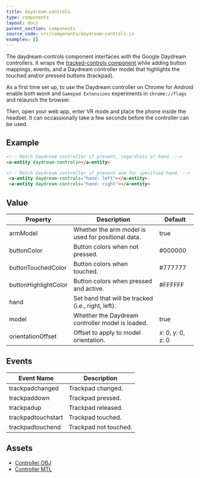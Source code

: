 ```yaml
---
title: daydream-controls
type: components
layout: docs
parent_section: components
source_code: src/components/daydream-controls.js
examples: []
---
```


[trackedcontrols]: ./tracked-controls.md

The daydream-controls component interfaces with the Google Daydream controllers.
It wraps the [tracked-controls component][trackedcontrols] while adding button
mappings, events, and a Daydream controller model that highlights the touched
and/or pressed buttons (trackpad).

As a first time set up, to use the Daydream controller on Chrome for Android
enable both `WebVR` and `Gamepad Extensions` experiments in `chrome://flags`
and relaunch the browser.

Then, open your web app, enter VR mode and place the phone inside the headset.
It can occassionally take a few seconds before the controller can be used.

## Example

```html
<!-- Match Daydream controller if present, regardless of hand. -->
<a-entity daydream-controls></a-entity>
```

```html
<!-- Match Daydream controller if present and for specified hand. -->
 <a-entity daydream-controls="hand: left"></a-entity>
 <a-entity daydream-controls="hand: right"></a-entity>
```

## Value

| Property             | Description                                        | Default              |
|----------------------|----------------------------------------------------|----------------------|
| armModel             | Whether the arm model is used for positional data. | true                 |
| buttonColor          | Button colors when not pressed.                    | #000000              |
| buttonTouchedColor   | Button colors when touched.                        | #777777              |
| buttonHighlightColor | Button colors when pressed and active.             | #FFFFFF              |
| hand                 | Set hand that will be tracked (i.e., right, left). |                      |
| model                | Whether the Daydream controller model is loaded.   | true                 |
| orientationOffset    | Offset to apply to model orientation.              | x: 0, y: 0, z: 0     |


## Events

| Event Name         | Description           |
| ----------         | -----------           |
| trackpadchanged    | Trackpad changed.     |
| trackpaddown       | Trackpad pressed.     |
| trackpadup         | Trackpad released.    |
| trackpadtouchstart | Trackpad touched.     |
| trackpadtouchend   | Trackpad not touched. |

## Assets

- [Controller OBJ](https://cdn.aframe.io/controllers/google/vr_controller_daydream.obj)
- [Controller MTL](https://cdn.aframe.io/controllers/google/vr_controller_daydream.mtl)

